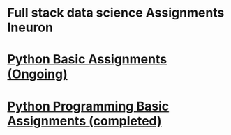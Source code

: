 # Full stack data science Assignments Ineuron

# [Python Basic Assignments (Ongoing)](https://github.com/RushikeshPokale/Full-stack-data-science-Assignments/tree/main/python%20basic%20assignment)

# [Python Programming Basic Assignments (completed)](https://github.com/RushikeshPokale/Full-stack-data-science-Assignments/tree/main/python%20programming%20basic%20assignment)
